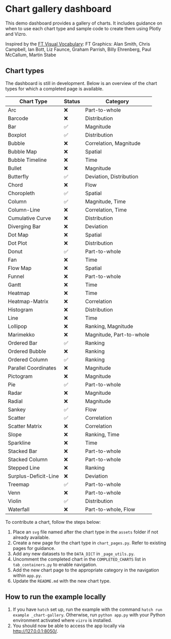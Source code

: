 # Chart gallery dashboard

This demo dashboard provides a gallery of charts. It includes guidance on when to use each chart type and sample code
to create them using Plotly and Vizro.

Inspired by the [FT Visual Vocabulary](https://github.com/Financial-Times/chart-doctor/blob/main/visual-vocabulary/README.md):
FT Graphics: Alan Smith, Chris Campbell, Ian Bott, Liz Faunce, Graham Parrish, Billy Ehrenberg, Paul McCallum, Martin Stabe

## Chart types

The dashboard is still in development. Below is an overview of the chart types for which a completed page is available.

| Chart Type           | Status | Category                 |
| -------------------- | ------ | ------------------------ |
| Arc                  | ❌     | Part-to-whole            |
| Barcode              | ❌     | Distribution             |
| Bar                  | ✅     | Magnitude                |
| Boxplot              | ✅     | Distribution             |
| Bubble               | ❌     | Correlation, Magnitude   |
| Bubble Map           | ❌     | Spatial                  |
| Bubble Timeline      | ❌     | Time                     |
| Bullet               | ❌     | Magnitude                |
| Butterfly            | ✅     | Deviation, Distribution  |
| Chord                | ❌     | Flow                     |
| Choropleth           | ✅     | Spatial                  |
| Column               | ✅     | Magnitude, Time          |
| Column-Line          | ❌     | Correlation, Time        |
| Cumulative Curve     | ❌     | Distribution             |
| Diverging Bar        | ❌     | Deviation                |
| Dot Map              | ❌     | Spatial                  |
| Dot Plot             | ❌     | Distribution             |
| Donut                | ✅     | Part-to-whole            |
| Fan                  | ❌     | Time                     |
| Flow Map             | ❌     | Spatial                  |
| Funnel               | ❌     | Part-to-whole            |
| Gantt                | ❌     | Time                     |
| Heatmap              | ❌     | Time                     |
| Heatmap-Matrix       | ❌     | Correlation              |
| Histogram            | ❌     | Distribution             |
| Line                 | ❌     | Time                     |
| Lollipop             | ❌     | Ranking, Magnitude       |
| Marimekko            | ❌     | Magnitude, Part-to-whole |
| Ordered Bar          | ✅     | Ranking                  |
| Ordered Bubble       | ❌     | Ranking                  |
| Ordered Column       | ✅     | Ranking                  |
| Parallel Coordinates | ❌     | Magnitude                |
| Pictogram            | ❌     | Magnitude                |
| Pie                  | ✅     | Part-to-whole            |
| Radar                | ❌     | Magnitude                |
| Radial               | ❌     | Magnitude                |
| Sankey               | ✅     | Flow                     |
| Scatter              | ✅     | Correlation              |
| Scatter Matrix       | ❌     | Correlation              |
| Slope                | ❌     | Ranking, Time            |
| Sparkline            | ❌     | Time                     |
| Stacked Bar          | ❌     | Part-to-whole            |
| Stacked Column       | ❌     | Part-to-whole            |
| Stepped Line         | ❌     | Ranking                  |
| Surplus-Deficit-Line | ❌     | Deviation                |
| Treemap              | ✅     | Part-to-whole            |
| Venn                 | ❌     | Part-to-whole            |
| Violin               | ✅     | Distribution             |
| Waterfall            | ❌     | Part-to-whole, Flow      |

To contribute a chart, follow the steps below:

1. Place an `svg` file named after the chart type in the `assets` folder if not already available.
2. Create a new page for the chart type in `chart_pages.py`. Refer to existing pages for guidance.
3. Add any new datasets to the `DATA_DICT` in `_page_utils.py`.
4. Uncomment the completed chart in the `COMPLETED_CHARTS` list in `tab_containers.py` to enable navigation.
5. Add the new chart page to the appropriate category in the navigation within `app.py`.
6. Update the `README.md` with the new chart type.

## How to run the example locally

1. If you have `hatch` set up, run the example with the command `hatch run example _chart-gallery`.
   Otherwise, run `python app.py` with your Python environment activated where `vizro` is installed.
2. You should now be able to access the app locally via http://127.0.0.1:8050/.
